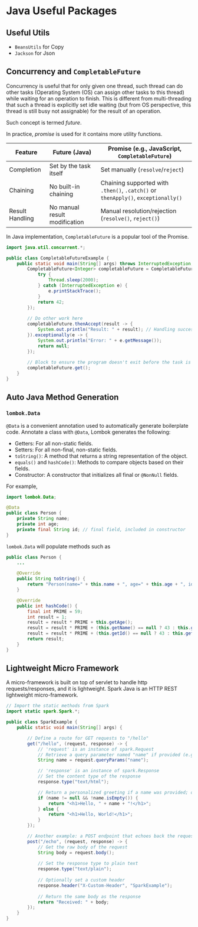 # Java Useful Packages

## Useful Utils

* `BeansUtils` for Copy
* `Jackson` for Json

## Concurrency and `CompletableFuture`

Concurrency is useful that for only given one thread, such thread can do other tasks (Operating System (OS) can assign other tasks to this thread) while waiting for an operation to finish.
This is different from multi-threading that such a thread is explicitly set idle waiting (but from OS perspective, this thread is still busy not assignable) for the result of an operation.

Such concept is termed *future*.

In practice, *promise* is used for it contains more utility functions.

|Feature|Future (Java)|Promise (e.g., JavaScript, `CompletableFuture`)|
|-|-|-|
|Completion|Set by the task itself|Set manually (`resolve`/`reject`)|
|Chaining|No built-in chaining|Chaining supported with `.then()`, `.catch()` or `thenApply()`, `exceptionally()`|
|Result Handling|No manual result modification|Manual resolution/rejection (`resolve()`, `reject()`)|

In Java implementation, `CompletableFuture` is a popular tool of the Promise.

```java
import java.util.concurrent.*;

public class CompletableFutureExample {
    public static void main(String[] args) throws InterruptedException, ExecutionException {
        CompletableFuture<Integer> completableFuture = CompletableFuture.supplyAsync(() -> {
            try {
                Thread.sleep(2000);
            } catch (InterruptedException e) {
                e.printStackTrace();
            }
            return 42;
        });
        
        // Do other work here
        completableFuture.thenAccept(result -> {
            System.out.println("Result: " + result); // Handling success
        }).exceptionally(e -> {
            System.out.println("Error: " + e.getMessage());
            return null;
        });
        
        // Block to ensure the program doesn't exit before the task is complete
        completableFuture.get();
    }
}
```

## Auto Java Method Generation

### `lombok.Data`

`@Data` is a convenient annotation used to automatically generate boilerplate code.
Annotate a class with `@Data`, Lombok generates the following:

* Getters: For all non-static fields.
* Setters: For all non-final, non-static fields.
* `toString()`: A method that returns a string representation of the object.
* `equals()` and `hashCode()`: Methods to compare objects based on their fields.
* Constructor: A constructor that initializes all final or `@NonNull` fields.

For example,

```java
import lombok.Data;

@Data
public class Person {
    private String name;
    private int age;
    private final String id; // final field, included in constructor
}
```

`lombok.Data` will populate methods such as

```java
public class Person {
    ...

    @Override
    public String toString() {
        return "Person(name=" + this.name + ", age=" + this.age + ", id=" + this.id + ")";
    }

    @Override
    public int hashCode() {
        final int PRIME = 59;
        int result = 1;
        result = result * PRIME + this.getAge();
        result = result * PRIME + (this.getName() == null ? 43 : this.getName().hashCode());
        result = result * PRIME + (this.getId() == null ? 43 : this.getId().hashCode());
        return result;
    }
}
```

## Lightweight Micro Framework

A micro-framework is built on top of servlet to handle http requests/responses, and it is lightweight.
Spark Java is an HTTP REST lightweight micro-framework.

```java
// Import the static methods from Spark
import static spark.Spark.*;

public class SparkExample {
    public static void main(String[] args) {

        // Define a route for GET requests to "/hello"
        get("/hello", (request, response) -> {
            // 'request' is an instance of spark.Request
            // Retrieve a query parameter named "name" if provided (e.g., /hello?name=Alice)
            String name = request.queryParams("name");

            // 'response' is an instance of spark.Response
            // Set the content type of the response
            response.type("text/html");

            // Return a personalized greeting if a name was provided; otherwise, a default message
            if (name != null && !name.isEmpty()) {
                return "<h1>Hello, " + name + "!</h1>";
            } else {
                return "<h1>Hello, World!</h1>";
            }
        });

        // Another example: a POST endpoint that echoes back the request body
        post("/echo", (request, response) -> {
            // Get the raw body of the request
            String body = request.body();
            
            // Set the response type to plain text
            response.type("text/plain");
            
            // Optionally set a custom header
            response.header("X-Custom-Header", "SparkExample");
            
            // Return the same body as the response
            return "Received: " + body;
        });
    }
}
```